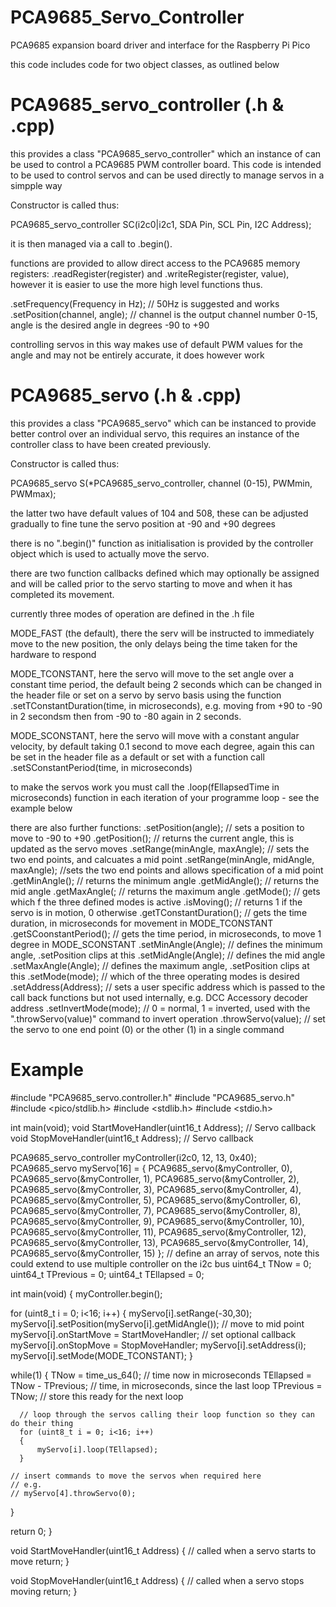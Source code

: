 # PCA9685_Servo_Controller
PCA9685 expansion board driver and interface for the Raspberry Pi Pico

this code includes code for two object classes, as outlined below

PCA9685_servo_controller (.h & .cpp)
====================================

this provides a class "PCA9685_servo_controller" which an instance of can be used to control a 
PCA9685 PWM controller board. This code is intended to be used to control servos and can be used
directly to manage servos in a simpple way

Constructor is called thus:

PCA9685_servo_controller SC(i2c0|i2c1, SDA Pin, SCL Pin, I2C Address);

it is then managed via a call to .begin().

functions are provided to allow direct access to the PCA9685 memory registers:
.readRegister(register) and .writeRegister(register, value), however it is easier to use the
more high level functions thus.

.setFrequency(Frequency in Hz);   // 50Hz is suggested and works
.setPosition(channel, angle);     // channel is the output channel number 0-15, angle is the 
                                    desired angle in degrees -90 to +90
                                    
controlling servos in this way makes use of default PWM values for the angle and may not be entirely
accurate, it does however work

PCA9685_servo (.h & .cpp)
=========================

this provides a class "PCA9685_servo" which can be instanced to provide better control over an individual
servo, this requires an instance of the controller class to have been created previously.

Constructor is called thus:

PCA9685_servo S(*PCA9685_servo_controller, channel (0-15), PWMmin, PWMmax);

the latter two have default values of 104 and 508, these can be adjusted gradually to fine tune the servo
position at -90 and +90 degrees

there is no ".begin()" function as initialisation is provided by the controller object which is used to actually
move the servo.

there are two function callbacks defined which may optionally be assigned and will be called prior to the 
servo starting to move and when it has completed its movement.

currently three modes of operation are defined in the .h file

MODE_FAST (the default), there the serv will be instructed to immediately move to the new position, the
only delays being the time taken for the hardware to respond

MODE_TCONSTANT, here the servo will move to the set angle over a constant time period, the default 
being 2 seconds which can be changed in the header file or set on a servo by servo basis using the function
.setTConstantDuration(time, in microseconds), e.g. moving from +90 to -90 in 2 secondsm then from -90 to -80 
again in 2 seconds.

MODE_SCONSTANT, here the servo will move with a constant angular velocity, by default taking 0.1 second to
move each degree, again this can be set in the header file as a default or set with a function call
.setSConstantPeriod(time, in microseconds)

to make the servos work you must call the .loop(fEllapsedTime in microseconds) function in each iteration of
your programme loop - see the example below

there are also further functions:
.setPosition(angle);          // sets a position to move to -90 to +90
.getPosition();               // returns the current angle, this is updated as the servo moves
.setRange(minAngle, maxAngle);  // sets the two end points, and calcuates a mid point
.setRange(minAngle, midAngle, maxAngle);  //sets the two end points and allows specification of a mid point
.getMinAngle();       // returns the minimum angle
.getMidAngle();       // returns the mid angle
.getMaxAngle(;        // returns the maximum angle
.getMode();           // gets which f the three defined modes is active
.isMoving();          // returns 1 if the servo is in motion, 0 otherwise
.getTConstantDuration();  // gets the time duration, in microseconds for movement in MODE_TCONSTANT
.getSCoonstantPeriod();   // gets the time period, in microseconds, to move 1 degree in MODE_SCONSTANT
.setMinAngle(Angle);    // defines the minimum angle, .setPosition clips at this
.setMidAngle(Angle);    // defines the mid angle
.setMaxAngle(Angle);    // defines the maximum angle, .setPosition clips at this
.setMode(mode);         // which of the three operating modes is desired
.setAddress(Address);   // sets a user specific address which is passed to the call back functions but 
                            not used internally, e.g. DCC Accessory decoder address
.setInvertMode(mode);   // 0 = normal, 1 = inverted, used with the ".throwServo(value)" command to invert operation
.throwServo(value);     // set the servo to one end point (0) or the other (1) in a single command


Example
=======
#include "PCA9685_servo.controller.h"
#include "PCA9685_servo.h"
#include <pico/stdlib.h>
#include <stdlib.h>
#include <stdio.h>

int main(void);
void StartMoveHandler(uint16_t Address);	// Servo callback
void StopMoveHandler(uint16_t Address);		// Servo callback

PCA9685_servo_controller myController(i2c0, 12, 13, 0x40);
PCA9685_servo myServo[16] = 
{
PCA9685_servo(&myController, 0),
	PCA9685_servo(&myController, 1),
	PCA9685_servo(&myController, 2),
	PCA9685_servo(&myController, 3),
	PCA9685_servo(&myController, 4),
	PCA9685_servo(&myController, 5),
	PCA9685_servo(&myController, 6),
	PCA9685_servo(&myController, 7),
	PCA9685_servo(&myController, 8),
	PCA9685_servo(&myController, 9),
	PCA9685_servo(&myController, 10),
	PCA9685_servo(&myController, 11),
	PCA9685_servo(&myController, 12),
	PCA9685_servo(&myController, 13),
	PCA9685_servo(&myController, 14),
	PCA9685_servo(&myController, 15)
};    // define an array of servos, note this could extend to use multiple controller on the i2c bus
uint64_t TNow = 0;
uint64_t TPrevious = 0;
uint64_t TEllapsed = 0;

int main(void)
{
  myController.begin();
  
  for (uint8_t i = 0; i<16; i++)
	{
		myServo[i].setRange(-30,30);
		myServo[i].setPosition(myServo[i].getMidAngle()); // move to mid point
		myServo[i].onStartMove = StartMoveHandler;    // set optional callback
		myServo[i].onStopMove = StopMoveHandler;
		myServo[i].setAddress(i);
    myServo[i].setMode(MODE_TCONSTANT);
	}
  
  while(1)
  {
    TNow = time_us_64();			// time now in microseconds
	  TEllapsed = TNow - TPrevious;	// time, in microseconds, since the last loop
	  TPrevious = TNow;				// store this ready for the next loop
	
	  // loop through the servos calling their loop function so they can do their thing
	  for (uint8_t i = 0; i<16; i++)
	  {
		  myServo[i].loop(TEllapsed);
	  }
    
    // insert commands to move the servos when required here
    // e.g.
    // myServo[4].throwServo(0);
  }
  
return 0;
}

void StartMoveHandler(uint16_t Address)
{
  // called when a servo starts to move
	return;
}

void StopMoveHandler(uint16_t Address)
{
  // called when a servo stops moving
	return;
}
